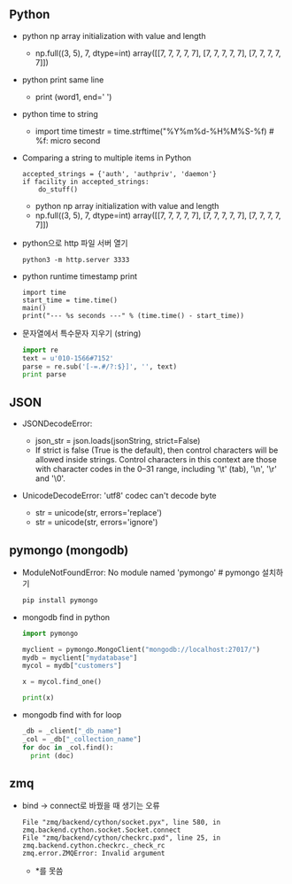 ## Python
- python np array initialization with value and length
  - np.full((3, 5), 7, dtype=int)
    array([[7, 7, 7, 7, 7],
          [7, 7, 7, 7, 7],
          [7, 7, 7, 7, 7]])
          
- python print same line
  - print (word1, end=' ')
  
- python time to string
  - import time
    timestr = time.strftime("%Y%m%d-%H%M%S-%f) # %f: micro second

- Comparing a string to multiple items in Python
  ```python3
  accepted_strings = {'auth', 'authpriv', 'daemon'}
  if facility in accepted_strings:
      do_stuff()
  ```
  
  - python np array initialization with value and length
  - np.full((3, 5), 7, dtype=int)
    array([[7, 7, 7, 7, 7],
          [7, 7, 7, 7, 7],
          [7, 7, 7, 7, 7]])

- python으로 http 파일 서버 열기
  ```
  python3 -m http.server 3333
  ```

- python runtime timestamp print 
  ```python3
  import time
  start_time = time.time()
  main()
  print("--- %s seconds ---" % (time.time() - start_time))
  ```
  
- 문자열에서 특수문자 지우기 (string)
  ```python
  import re
  text = u'010-1566#7152'
  parse = re.sub('[-=.#/?:$}]', '', text)
  print parse
  ```

## JSON
- JSONDecodeError:
  - json_str = json.loads(jsonString, strict=False)
  - If strict is false (True is the default), then control characters will be allowed inside strings. Control characters in this context are those with character codes in the 0–31 range, including '\t' (tab), '\n', '\r' and '\0'.

- UnicodeDecodeError: 'utf8' codec can't decode byte
  - str = unicode(str, errors='replace')
  - str = unicode(str, errors='ignore')

## pymongo (mongodb)
- ModuleNotFoundError: No module named 'pymongo' # pymongo 설치하기
  ```bash
  pip install pymongo
  ```
- mongodb find in python
  ```python
  import pymongo

  myclient = pymongo.MongoClient("mongodb://localhost:27017/")
  mydb = myclient["mydatabase"]
  mycol = mydb["customers"]

  x = mycol.find_one()

  print(x)
  ```
- mongodb find with for loop
  ```python
  _db = _client["_db_name"]
  _col = _db["_collection_name"]
  for doc in _col.find():
    print (doc)
  ```
  
## zmq
- bind -> connect로 바꿨을 때 생기는 오류
  ```
  File "zmq/backend/cython/socket.pyx", line 580, in zmq.backend.cython.socket.Socket.connect
  File "zmq/backend/cython/checkrc.pxd", line 25, in zmq.backend.cython.checkrc._check_rc
  zmq.error.ZMQError: Invalid argument
  ```
  - *를 못씀
